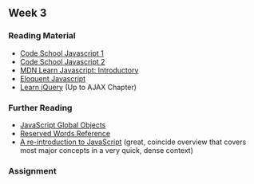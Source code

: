 ## Week 3

### Reading Material

- [Code School Javascript 1](https://www.codeschool.com/courses/javascript-road-trip-part-1)
- [Code School Javascript 2](https://www.codeschool.com/courses/javascript-road-trip-part-2)
- [MDN Learn Javascript: Introductory](https://developer.mozilla.org/en-US/learn/javascript)
- [Eloquent Javascript](http://eloquentjavascript.net/contents.html)
- [Learn jQuery](http://learn.jquery.com/) (Up to AJAX Chapter)

### Further Reading

- [JavaScript Global Objects](https://developer.mozilla.org/en-US/docs/Web/JavaScript/Reference/Global_Objects)
- [Reserved Words Reference](https://developer.mozilla.org/en-US/docs/Web/JavaScript/Reference/Reserved_Words)
- [A re-introduction to JavaScript](https://developer.mozilla.org/en-US/docs/Web/JavaScript/A_re-introduction_to_JavaScript) (great, coincide overview that covers most major concepts in a very quick, dense context)

### Assignment
